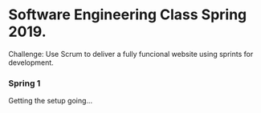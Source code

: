 # Software Engineering Class Spring 2019.

Challenge: Use Scrum to deliver a fully funcional website using sprints for development.

### Spring 1

Getting the setup going...
